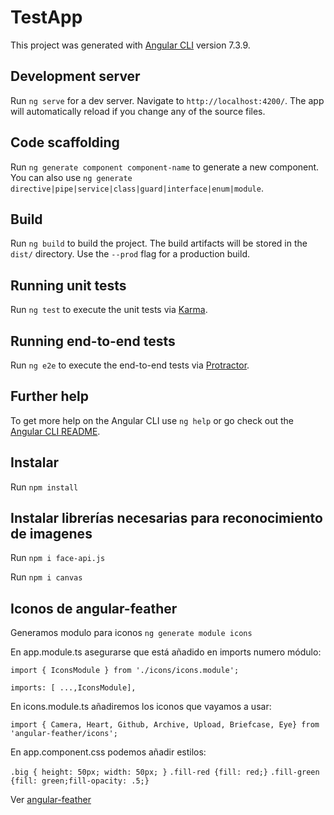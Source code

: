 # TestApp

This project was generated with [Angular CLI](https://github.com/angular/angular-cli) version 7.3.9.

## Development server

Run `ng serve` for a dev server. Navigate to `http://localhost:4200/`. The app will automatically reload if you change any of the source files.

## Code scaffolding

Run `ng generate component component-name` to generate a new component. You can also use `ng generate directive|pipe|service|class|guard|interface|enum|module`.

## Build

Run `ng build` to build the project. The build artifacts will be stored in the `dist/` directory. Use the `--prod` flag for a production build.

## Running unit tests

Run `ng test` to execute the unit tests via [Karma](https://karma-runner.github.io).

## Running end-to-end tests

Run `ng e2e` to execute the end-to-end tests via [Protractor](http://www.protractortest.org/).

## Further help

To get more help on the Angular CLI use `ng help` or go check out the [Angular CLI README](https://github.com/angular/angular-cli/blob/master/README.md).


## Instalar

Run `npm install`

## Instalar librerías necesarias para reconocimiento de imagenes

Run `npm i face-api.js`

Run `npm i canvas`

## Iconos de angular-feather

Generamos modulo para iconos `ng generate module icons`

En app.module.ts asegurarse que está añadido en imports numero módulo:

 `import { IconsModule } from './icons/icons.module';`
 
 `imports: [ ...,IconsModule],`
 
En icons.module.ts añadiremos los iconos que vayamos a usar:

`import { Camera, Heart, Github, Archive, Upload, Briefcase, Eye} from 'angular-feather/icons';`

En app.component.css podemos añadir estilos:

`.big { height: 50px; width: 50px; }`
`.fill-red {fill: red;}`
`.fill-green {fill: green;fill-opacity: .5;}`

Ver [angular-feather](https://www.npmjs.com/package/angular-feather)



